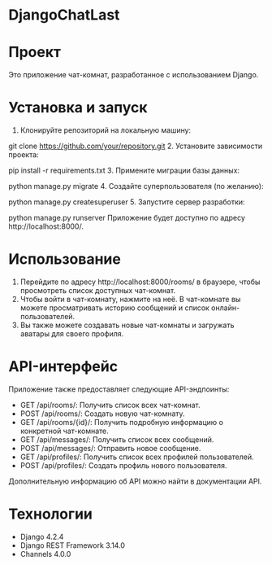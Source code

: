 # DjangoChatLast

# Проект
Это приложение чат-комнат, разработанное с использованием Django.

# Установка и запуск
1. Клонируйте репозиторий на локальную машину:

git clone https://github.com/your/repository.git
2. Установите зависимости проекта:

pip install -r requirements.txt
3. Примените миграции базы данных:

python manage.py migrate
4. Создайте суперпользователя (по желанию):

python manage.py createsuperuser
5. Запустите сервер разработки:

python manage.py runserver
Приложение будет доступно по адресу http://localhost:8000/.

# Использование
1. Перейдите по адресу http://localhost:8000/rooms/ в браузере, чтобы просмотреть список доступных чат-комнат.
2. Чтобы войти в чат-комнату, нажмите на неё. В чат-комнате вы можете просматривать историю сообщений и список онлайн-пользователей.
3. Вы также можете создавать новые чат-комнаты и загружать аватары для своего профиля.

# API-интерфейс
Приложение также предоставляет следующие API-эндпоинты:

* GET /api/rooms/: Получить список всех чат-комнат.
* POST /api/rooms/: Создать новую чат-комнату.
* GET /api/rooms/{id}/: Получить подробную информацию о конкретной чат-комнате.
* GET /api/messages/: Получить список всех сообщений.
* POST /api/messages/: Отправить новое сообщение.
* GET /api/profiles/: Получить список всех профилей пользователей.
* POST /api/profiles/: Создать профиль нового пользователя.

Дополнительную информацию об API можно найти в документации API.

# Технологии
* Django 4.2.4
* Django REST Framework 3.14.0
* Channels 4.0.0
